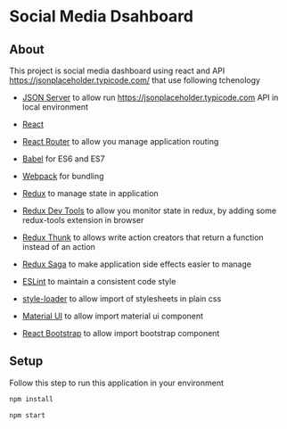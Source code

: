 # Social Media Dsahboard
## About
This project is social media dashboard using react and API https://jsonplaceholder.typicode.com/ that use following tchenology

* [JSON Server](https://github.com/typicode/json-server) to allow run https://jsonplaceholder.typicode.com API in local environment
* [React](https://github.com/facebook/react)
* [React Router](https://github.com/reactjs/react-router) to allow you manage application routing
* [Babel](http://babeljs.io) for ES6 and ES7
* [Webpack](https://webpack.js.org/) for bundling
* [Redux](https://github.com/reactjs/redux) to manage state in application
* [Redux Dev Tools](https://github.com/reactjs/redux-devtools) to allow you monitor state in redux, by adding some redux-tools extension in browser
* [Redux Thunk](https://github.com/gaearon/redux-thunk) to allows write action creators that return a function instead of an action
* [Redux Saga](https://github.com/redux-saga/redux-saga) to make application side effects easier to manage

* [ESLint](http://eslint.org) to maintain a consistent code style
* [style-loader](https://github.com/webpack/style-loader) to allow import of stylesheets in plain css
* [Material UI](https://github.com/mui-org/material-ui) to allow import material ui component
* [React Bootstrap](https://github.com/mui-org/material-ui) to allow import bootstrap component


## Setup
Follow this step to run this application in your environment
```sh
npm install

npm start
```


